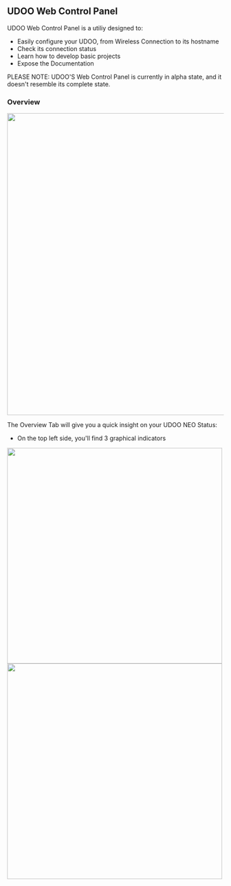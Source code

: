 ## UDOO Web Control Panel

UDOO Web Control Panel is a utiliy designed to:

* Easily configure your UDOO, from Wireless Connection to its hostname
* Check its connection status
* Learn how to develop basic projects
* Expose the Documentation

PLEASE NOTE: UDOO'S Web Control Panel is currently in alpha state, and it doesn't resemble its complete state.

### Overview 

<img style="width:700px;" src="../img/udoo-web-control-panel1.jpg">

The Overview Tab will give you a quick insight on your UDOO NEO Status:

* On the top left side, you'll find 3 graphical indicators 


<img style="width:500px;" src="../img/udoo-web-control-panel2.jpg">
<img style="width:500px;" src="../img/udoo-web-control-panel3.jpg">
